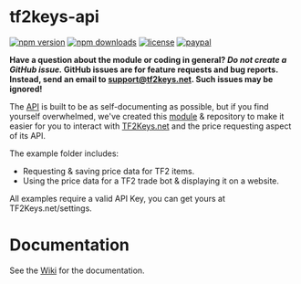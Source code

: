 # tf2keys-api
[![npm version](https://img.shields.io/npm/v/tf2keys-api.svg)](https://npmjs.com/package/tf2keys-api)
[![npm downloads](https://img.shields.io/npm/dm/tf2keys-api.svg)](https://npmjs.com/package/tf2keys-api)
[![license](https://img.shields.io/npm/l/steam-user.svg)](https://github.com/SnaBe/node-tf2keys-api/blob/master/LICENSE)
[![paypal](https://img.shields.io/badge/paypal-donate-yellow.svg)](https://www.paypal.me/snabe)

**Have a question about the module or coding in general? *Do not create a GitHub issue.* GitHub issues are for feature requests and bug reports. Instead, send an email to support@tf2keys.net. Such issues may be ignored!**

The [API](http://tf2keys.net/api) is built to be as self-documenting as possible, but if you find yourself overwhelmed, we've created this [module](https://www.npmjs.com/package/tf2keys-api) & repository to make it easier for you to interact with [TF2Keys.net](http://tf2keys.net) and the price requesting aspect of its API.
 
The example folder includes: 
- Requesting & saving price data for TF2 items. 
- Using the price data for a TF2 trade bot & displaying it on a website.

All examples require a valid API Key, you can get yours at TF2Keys.net/settings.

# Documentation
See the [Wiki](https://github.com/SnaBe/node-tf2keys-api/wiki) for the documentation.
